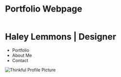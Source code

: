 # Portfolio Webpage
<div class="pageContainer">
  <div class="imageContainer"> 
    <img src="images/thinkful profile picture.jpg" alt="" /> 
  </div>
 <div class="textContainer">
 <h1>Haley Lemmons | Designer</h1>
    <p> </p>
    <ul>
      <li>Portfolio </li>
      <li>About Me </li>
      <li>Contact</li>
    </ul>
  </div>

![Thinkful Profile Picture](https://user-images.githubusercontent.com/66927533/84830583-da6ae980-afe6-11ea-933d-46e98f095aa6.jpg)
 
